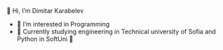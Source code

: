  👋 Hi, I’m Dimitar Karabelev
- 👀 I’m interested in Programming
- 🌱 Currently studying engineering in Technical university of Sofia and Python in SoftUni 🐍

<!---
dkarabelev/dkarabelev is a ✨ special ✨ repository because its `README.md` (this file) appears on your GitHub profile.
You can click the Preview link to take a look at your changes.
--->
